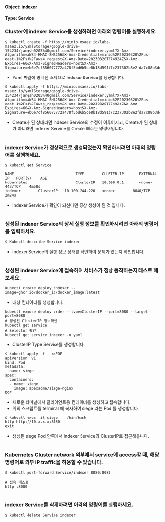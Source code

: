 
#### Object: indexer
#### Type: Service

### Cluster에 indexer Service를 생성하려면 아래의 명령어를 실행하세요.

```
$ kubectl create -f https://minio.msaez.io/labs-msaez.io/yamlStorage/google-drive-154234/jangsh0205%40gmail.com/Service/indexer.yaml?X-Amz-Algorithm=AWS4-HMAC-SHA256&X-Amz-Credential=minio%2F20230320%2Fus-east-1%2Fs3%2Faws4_request&X-Amz-Date=20230320T074924Z&X-Amz-Expires=60&X-Amz-SignedHeaders=host&X-Amz-Signature=eb6e7cf856072772a478f5bd6b5ce8b18d591b7c237302b8e2fda7c88b3dce14
```
- Yaml 파일에 명시된 스펙으로 indexer Service를 생성합니다.  

```
$ kubectl apply -f https://minio.msaez.io/labs-msaez.io/yamlStorage/google-drive-154234/jangsh0205%40gmail.com/Service/indexer.yaml?X-Amz-Algorithm=AWS4-HMAC-SHA256&X-Amz-Credential=minio%2F20230320%2Fus-east-1%2Fs3%2Faws4_request&X-Amz-Date=20230320T074924Z&X-Amz-Expires=60&X-Amz-SignedHeaders=host&X-Amz-Signature=eb6e7cf856072772a478f5bd6b5ce8b18d591b7c237302b8e2fda7c88b3dce14
```
- Create가 된 상태라면 indexer Service의 수정이 이루어지고, Create가 된 상태가 아니라면 indexer Service를 Create 해주는 명령어입니다.
#

### indexer Service가 정상적으로 생성되었는지 확인하시려면 아래의 명령어를 실행하세요.

```
$ kubectl get Service

NAME                            TYPE        CLUSTER-IP       EXTERNAL-IP   PORT(S)    AGE
kubernetes                      ClusterIP   10.100.0.1       <none>        443/TCP    4m58s
indexer        ClusterIP   10.100.244.220   <none>        8080/TCP   2m24s

```
- indexer Service가 확인이 되신다면 정상 생성이 된 것 입니다.
#

### 생성된 indexer Service의 상세 실행 정보를 확인하시려면 아래의 명령어를 입력하세요.

```
$ Kubectl describe Service indexer
```
- indexer Service의 실행 정보 상태를 확인하여 문제가 있는지 확인합니다.
#

### 생성된 indexer Service에 접속하여 서비스가 정상 동작하는지 테스트 해보세요.

```
kubectl create deploy indexer --image=ghcr.io/docker_id/docker_image:latest
```
- 대상 컨테이너를 생성합니다.  

```
kubectl expose deploy order --type=ClusterIP --port=8080 --target-port=8080
# 생성된 ClusterIP 정보확인
kubectl get service 
# Selector 확인
kubectl get service indexer -o yaml
```
- ClusterIP Type Service를 생성합니다.

```
$ kubectl apply -f - <<EOF
apiVersion: v1
kind: Pod
metadata:
  name: siege
spec:
  containers:
  - name: siege
    image: apexacme/siege-nginx
EOF
```
- 새로운 터미널에서 클라이언트용 컨테이너를 생성하고 접속합니다.
- 위의 스크립트를 terminal 에 복사하여 siege 라는 Pod 를 생성합니다.  

```
$ kubectl exec -it siege -- /bin/bash
http http://10.x.x.x:8080
exit
```
- 생성된 siege Pod 안쪽에서 indexer Service의 ClusterIP로 접근해봅니다.
#

### Kubernetes Cluster network 외부에서 service에 access할 때, 해당 명령어로 외부 IP traffic을 허용할 수 있습니다.

```
$ kubectl port-forward Service/indexer 8080:8080

# 접속 테스트
http :8080
```
#

### indexer Service를 삭제하려면 아래의 명령어를 실행하세요.

```
$ kubectl delete Service indexer
```
#

